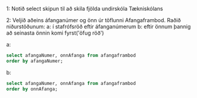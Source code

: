 1:
Notið select skipun til að skila fjölda undirskóla Tækniskólans


2:
Veljið aðeins áfanganúmer og önn úr töflunni Afangaframbod. Raðið niðurstöðunum:
a: í stafrófsröð eftir áfanganúmerum
b: eftir önnum þannig að seinasta önnin komi fyrst('öfug röð')

a:
```sql
select afangaNumer, onnAfanga from afangaframbod
order by afangaNumer;
```
b: 
```sql
select afangaNumer, onnAfanga from afangaframbod
order by onnAfanga;
```
